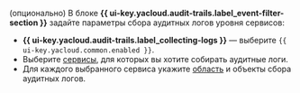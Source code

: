 (опционально) В блоке **{{ ui-key.yacloud.audit-trails.label_event-filter-section }}** задайте параметры сбора аудитных логов уровня сервисов:

  * **{{ ui-key.yacloud.audit-trails.label_collecting-logs }}** — выберите `{{ ui-key.yacloud.common.enabled }}`.
  * Выберите [сервисы](../../audit-trails/concepts/index.md#data-plane-logs), для которых вы хотите собирать аудитные логи.
  * Для каждого выбранного сервиса укажите [область](../../audit-trails/concepts/trail.md#collecting-area) и объекты сбора аудитных логов.
